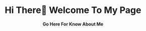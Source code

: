 <!DOCTYPE html>
<html lang="en">
<head>
    <script src="https://kit.fontawesome.com/215137976a.js" crossorigin="anonymous"></script>
</head>
<body>
  <h1><center>Hi There👋 Welcome To My Page</center></h1>
 <p>
  <center> <b> Go Here For Know About Me </b> 
 </p>
<p>
  <a href="####">
    <i class="fa-solid fa-plane fa-8x"></i></center>
</a>
</p>
</body>
</html>
